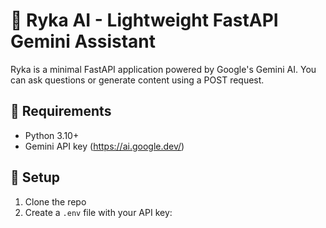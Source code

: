 # 🤖 Ryka AI - Lightweight FastAPI Gemini Assistant

Ryka is a minimal FastAPI application powered by Google's Gemini AI. You can ask questions or generate content using a POST request.

## 🔧 Requirements

- Python 3.10+
- Gemini API key (https://ai.google.dev/)

## 🚀 Setup

1. Clone the repo
2. Create a `.env` file with your API key:

